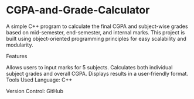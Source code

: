 # CGPA-and-Grade-Calculator
A simple C++ program to calculate the final CGPA and subject-wise grades based on mid-semester, end-semester, and internal marks. This project is built using object-oriented programming principles for easy scalability and modularity.

Features

Allows users to input marks for 5 subjects.
Calculates both individual subject grades and overall CGPA.
Displays results in a user-friendly format.
Tools Used
Language: C++

Version Control: GitHub
